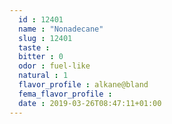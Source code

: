 ```yaml
---
  id : 12401
  name : "Nonadecane"
  slug : 12401
  taste : 
  bitter : 0
  odor : fuel-like
  natural : 1
  flavor_profile : alkane@bland
  fema_flavor_profile : 
  date : 2019-03-26T08:47:11+01:00
---
```



